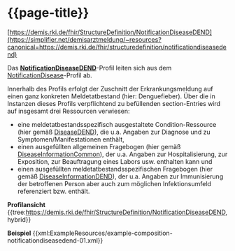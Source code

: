 # {{page-title}}
[https://demis.rki.de/fhir/StructureDefinition/NotificationDiseaseDEND](https://simplifier.net/demisarztmeldung/~resources?canonical=https://demis.rki.de/fhir/structuredefinition/notificationdiseasedend)

Das **[NotificationDiseaseDEND](https://simplifier.net/demisarztmeldung/~resources?canonical=https://demis.rki.de/fhir/structuredefinition/notificationdiseasedend)**-Profil leiten sich aus dem [NotificationDisease](https://simplifier.net/demisarztmeldung/~resources?canonical=https://demis.rki.de/fhir/structuredefinition/notificationdisease)-Profil ab.

Innerhalb des Profils erfolgt der Zuschnitt der Erkrankungsmeldung auf einen ganz konkreten Meldetatbestand (hier: Denguefieber). Über die in Instanzen dieses Profils verpflichtend zu befüllenden section-Entries wird auf insgesamt drei Ressourcen verwiesen:

- eine meldetatbestandsspezifisch ausgestaltete Condition-Ressource (hier gemäß [DiseaseDEND](https://simplifier.net/demisarztmeldung/~resources?canonical=https://demis.rki.de/fhir/structuredefinition/diseasedend)), die u.a. Angaben zur Diagnose und zu Symptomen/Manifestationen enthält,
- einen ausgefüllten allgemeinen Fragebogen (hier gemäß [DiseaseInformationCommon](https://simplifier.net/demisarztmeldung/~resources?canonical=https://demis.rki.de/fhir/structuredefinition/diseaseinformationcommon)), der u.a. Angaben zur Hospitalisierung, zur Exposition, zur Beauftragung eines Labors usw. enthalten kann und
- einen ausgefüllten meldetatbestandsspezifischen Fragebogen (hier gemäß [DiseaseInformationDEND](https://simplifier.net/demisarztmeldung/~resources?canonical=https://demis.rki.de/fhir/structuredefinition/diseaseinformationdend&category=Profile&sortBy=RankScore_desc)), der u.a. Angaben zur Immunisierung der betroffenen Person aber auch zum möglichen Infektionsumfeld referenziert bzw. enthält.

**Profilansicht**
{{tree:https://demis.rki.de/fhir/StructureDefinition/NotificationDiseaseDEND, hybrid}}

**Beispiel**
{{xml:ExampleResources/example-composition-notificationdiseasedend-01.xml}}
